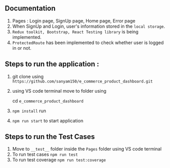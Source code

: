 ## Documentation

1. Pages : Login page, SignUp page, Home page, Error page
2. When SignUp and Login, user's information stored in the `local storage`.
3. `Redux toolkit, Bootstrap, React Testing library` is being implemented.
4. `ProtectedRoute` has been implemented to check whether user is logged in or not.

## Steps to run the application :

1. git clone using `https://github.com/sanyam150/e_commerce_product_dashboard.git`

2. using VS code terminal move to folder using

   cd `e_commerce_product_dashboard`

3. `npm install` run
4. `npm run start` to start application

## Steps to run the Test Cases

1. Move to `__test__` folder inside the `Pages` folder using VS code terminal
2. To run test cases `npm run test`
3. To run test coverage `npm run test:coverage`
